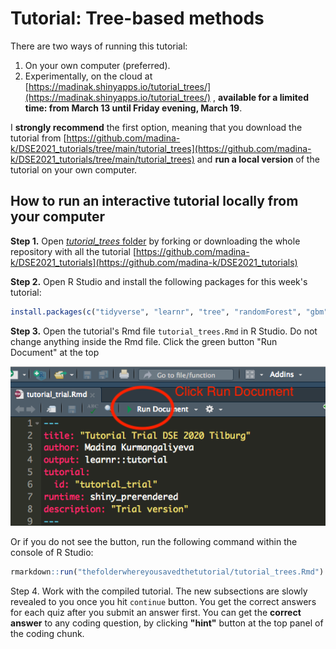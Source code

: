 # Tutorial: Tree-based methods

There are two ways of running this tutorial:

1. On your own computer (preferred).
2. Experimentally, on the cloud at [https://madinak.shinyapps.io/tutorial_trees/](https://madinak.shinyapps.io/tutorial_trees/) , **available for a limited time: from March 13 until Friday evening, March 19**.

I __strongly recommend__ the first option, meaning that you download the tutorial from [https://github.com/madina-k/DSE2021_tutorials/tree/main/tutorial_trees](https://github.com/madina-k/DSE2021_tutorials/tree/main/tutorial_trees) and __run a local version__ of the tutorial on your own computer. 


## How to run an interactive tutorial locally from your computer


**Step 1.** Open  [*tutorial_trees* folder](https://github.com/madina-k/DSE2021_tutorials/tree/main/tutorial_trees) by forking or downloading the whole repository with all the tutorial [https://github.com/madina-k/DSE2021_tutorials](https://github.com/madina-k/DSE2021_tutorials)

**Step 2.** Open R Studio and install the following packages for this week's tutorial:

```r
install.packages(c("tidyverse", "learnr", "tree", "randomForest", "gbm", "broom"))
```

**Step 3.** Open the tutorial's Rmd file `tutorial_trees.Rmd` in R Studio. Do not change anything inside the Rmd file. Click the green button "Run Document" at the top


![Rundoc](images/step2.png)

Or if you do not see the button, run the following command within the console of R Studio: 

```r 
rmarkdown::run("thefolderwhereyousavedthetutorial/tutorial_trees.Rmd")

```

Step 4. Work with the compiled tutorial.  The  new subsections are slowly revealed to you once you hit  `continue` button. You get the correct answers for each quiz after you submit an answer first. You can get the **correct answer** to any coding question, by clicking **"hint"** button at the top panel of the coding chunk.


